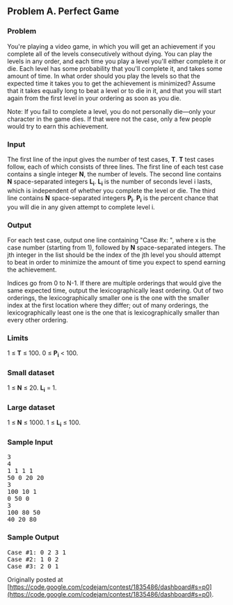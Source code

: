 ## Problem A. Perfect Game

### Problem

You're playing a video game, in which you will get an achievement if you complete all of the levels consecutively without dying. You can play the levels in any order, and each time you play a level you'll either complete it or die. Each level has some probability that you'll complete it, and takes some amount of time. In what order should you play the levels so that the expected time it takes you to get the achievement is minimized? Assume that it takes equally long to beat a level or to die in it, and that you will start again from the first level in your ordering as soon as you die.

Note: If you fail to complete a level, you do not personally die—only your character in the game dies. If that were not the case, only a few people would try to earn this achievement.

### Input

The first line of the input gives the number of test cases, **T**. **T** test cases follow, each of which consists of three lines. The first line of each test case contains a single integer **N**, the number of levels. The second line contains **N** space-separated integers **L<sub>i</sub>**. **L<sub>i</sub>** is the number of seconds level i lasts, which is independent of whether you complete the level or die. The third line contains **N** space-separated integers **P<sub>i</sub>**. **P<sub>i</sub>** is the percent chance that you will die in any given attempt to complete level i.

### Output

For each test case, output one line containing "Case #x: ", where x is the case number (starting from 1), followed by **N** space-separated integers. The jth integer in the list should be the index of the jth level you should attempt to beat in order to minimize the amount of time you expect to spend earning the achievement.

Indices go from 0 to N-1. If there are multiple orderings that would give the same expected time, output the lexicographically least ordering. Out of two orderings, the lexicographically smaller one is the one with the smaller index at the first location where they differ; out of many orderings, the lexicographically least one is the one that is lexicographically smaller than every other ordering.

### Limits

1 ≤ **T** ≤ 100.
0 ≤ **P<sub>i</sub>** < 100.

### Small dataset

1 ≤ **N** ≤ 20.
**L<sub>i</sub>** = 1.

### Large dataset

1 ≤ **N** ≤ 1000.
1 ≤ **L<sub>i</sub>** ≤ 100.

### Sample Input

<pre>
3
4
1 1 1 1
50 0 20 20
3
100 10 1
0 50 0
3
100 80 50
40 20 80
</pre>
  	
### Sample Output

<pre>
Case #1: 0 2 3 1
Case #2: 1 0 2
Case #3: 2 0 1
</pre>

Originally posted at [https://code.google.com/codejam/contest/1835486/dashboard#s=p0](https://code.google.com/codejam/contest/1835486/dashboard#s=p0).
